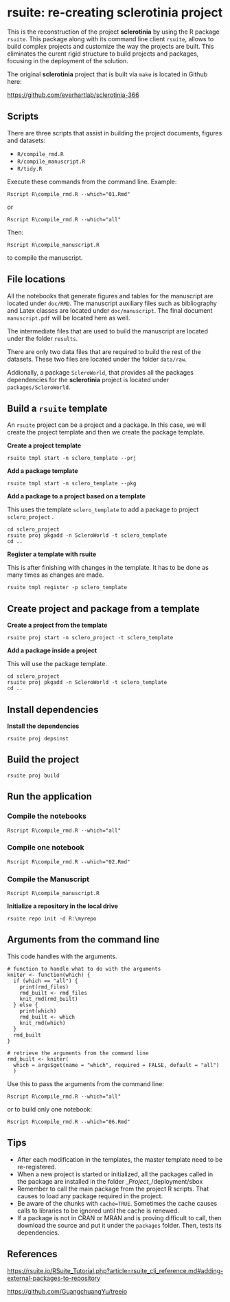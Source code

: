 # rsuite: re-creating sclerotinia project


This is the reconstruction of the project **sclerotinia** by using the R package `rsuite`. This package along with its command line client `rsuite`, allows to build complex projects and customize the way the projects are built. This eliminates the curent rigid structure to build projects and packages, focusing in the deployment of the solution.

The original **sclerotinia** project that is built via `make` is located in Github here:

<https://github.com/everhartlab/sclerotinia-366>

## Scripts
There are three scripts that assist in building the project documents, figures and datasets:

* `R/compile_rmd.R`
* `R/compile_manuscript.R`
* `R/tidy.R`

Execute these commands from the command line.
Example:

```
Rscript R\compile_rmd.R --which="01.Rmd"
```

or 

```
Rscript R\compile_rmd.R --which="all"
```

Then:

```
Rscript R\compile_manuscript.R
```

to compile the manuscript.


## File locations
All the notebooks that generate figures and tables for the manuscript are located under `doc/RMD`. The manuscript auxiliary files such as bibliography and Latex classes are located under `doc/manuscript`. The final document `manuscript.pdf` will be located here as well.

The intermediate files that are used to build the manuscript are located under the folder `results`.

There are only two data files that are required to build the rest of the datasets. These two files are located under the folder `data/raw`.

Addionally, a package `ScleroWorld`, that provides all the packages dependencies for the **sclerotinia** project is located under `packages/ScleroWorld`.


## Build a `rsuite` template

An `rsuite` project can be a project and a package. In this case, we will create the project template and then we create the package template.

**Create a project template**

```
rsuite tmpl start -n sclero_template --prj
```



**Add a package  template**

```
rsuite tmpl start -n sclero_template --pkg
```



**Add a package to a project based on a template**

This uses the template `sclero_template` to add a package to project `sclero_project` .

```
cd sclero_project
rsuite proj pkgadd -n ScleroWorld -t sclero_template
cd ..
```




**Register a template with rsuite**

This is after finishing with changes in the template. It has to be done as many times as changes are made.

```
rsuite tmpl register -p sclero_template
```



## Create project and package from a template

**Create a project from the template**

```
rsuite proj start -n sclero_project -t sclero_template
```



**Add a package inside a project**

This will use the package template.

````
cd sclero_project
rsuite proj pkgadd -n ScleroWorld -t sclero_template
cd ..
````



## Install dependencies

**Install the dependencies**

```
rsuite proj depsinst
```



## Build the project

```
rsuite proj build
```



## Run the application

### Compile the notebooks

```
Rscript R\compile_rmd.R --which="all"
```

### Compile one notebook

```
Rscript R\compile_rmd.R --which="02.Rmd"
```

### Compile the Manuscript

```
Rscript R\compile_manuscript.R
```



**Initialize a repository in the local drive**

```
rsuite repo init -d R:\myrepo
```



## Arguments from the command line

This code handles with the arguments.

```
# function to handle what to do with the arguments
kniter <- function(which) {
  if (which == "all") {
    print(rmd_files)
    rmd_built <- rmd_files
    knit_rmd(rmd_built)
  } else {
    print(which)
    rmd_built <- which
    knit_rmd(which)
  }
  rmd_built
}

# retrieve the arguments from the command line
rmd_built <- kniter(
  which = args$get(name = "which", required = FALSE, default = "all")
  )
```

Use this to pass the arguments from the command line:

```
Rscript R\compile_rmd.R --which="all"
```

or to build only one notebook:

```
Rscript R\compile_rmd.R --which="06.Rmd"
```





## Tips

* After each modification in the templates, the master template need to be re-registered.
* When a new project is started or initialized, all the packages called in the package are installed in the folder \__Project\__/deployment/sbox
* Remember to call the main package from the project R scripts. That causes to load any package required in the project.
* Be aware of the chunks with `cache=TRUE`. Sometimes the cache causes calls to libraries to be ignored until the cache is renewed.
* If a package is not in CRAN or MRAN and is proving difficult to call, then download the source and put it under the `packages` folder. Then, tests its dependencies.



## References

<https://rsuite.io/RSuite_Tutorial.php?article=rsuite_cli_reference.md#adding-external-packages-to-repository>

<https://github.com/GuangchuangYu/treeio>

